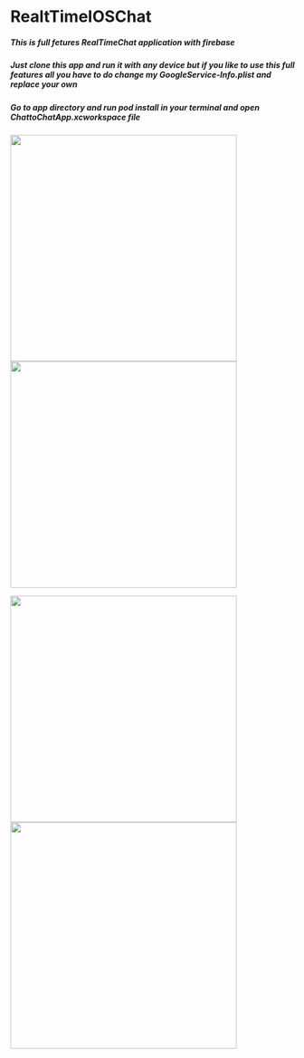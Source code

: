 # RealtTimeIOSChat
##### This is full fetures RealTimeChat application with firebase
##### Just clone this app and run it with any device but if you like to use this full features all you have to do change my GoogleService-Info.plist and replace your own
##### Go to app directory and run pod install in your terminal and open ChattoChatApp.xcworkspace file

<kbd><img src="https://user-images.githubusercontent.com/8770772/31900654-d6d302f8-b827-11e7-80df-b701ecffe29e.png" width="400"/></kbd><kbd><img src="https://user-images.githubusercontent.com/8770772/31900655-d6feed64-b827-11e7-889f-872a18360d45.png" width="400"/></kbd>




<kbd><img src="https://user-images.githubusercontent.com/8770772/31900656-d72910a8-b827-11e7-90d8-d62e7ca2f122.png" width="400"/></kbd><kbd><img src="https://user-images.githubusercontent.com/8770772/31900657-d74c7caa-b827-11e7-9cd6-4e7aae692c11.png" width="400"/><kbd>
